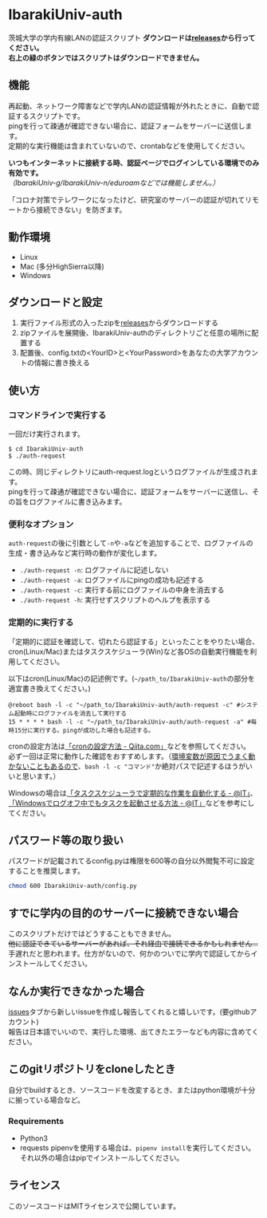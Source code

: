 # IbarakiUniv-auth
茨城大学の学内有線LANの認証スクリプト
**ダウンロードは[releases](https://github.com/ryinaya/IbarakiUniv-auth/releases/latest)から行ってください。**<br>
**右上の緑のボタンではスクリプトはダウンロードできません。**

## 機能
再起動、ネットワーク障害などで学内LANの認証情報が外れたときに、自動で認証するスクリプトです。<br>
pingを行って疎通が確認できない場合に、認証フォームをサーバーに送信します。<br>
定期的な実行機能は含まれていないので、crontabなどを使用してください。<br>

**いつもインターネットに接続する時、認証ページでログインしている環境でのみ有効です。**<br>
*（IbarakiUniv-g/IbarakiUniv-n/eduroamなどでは機能しません。）*<br>

「コロナ対策でテレワークになったけど、研究室のサーバーの認証が切れてリモートから接続できない」を防ぎます。<br>

## 動作環境
- Linux
- Mac (多分HighSierra以降)
- Windows

## ダウンロードと設定
1. 実行ファイル形式の入ったzipを[releases](https://github.com/ryinaya/IbarakiUniv-auth/releases/latest)からダウンロードする
2. zipファイルを展開後、IbarakiUniv-authのディレクトリごと任意の場所に配置する
3. 配置後、config.txtの\<YourID\>と\<YourPassword\>をあなたの大学アカウントの情報に書き換える

## 使い方

### コマンドラインで実行する
一回だけ実行されます。

```
$ cd IbarakiUniv-auth
$ ./auth-request
```

この時、同じディレクトリにauth-request.logというログファイルが生成されます。<br>
pingを行って疎通が確認できない場合に、認証フォームをサーバーに送信し、その旨をログファイルに書き込みます。<br>

### 便利なオプション
`auth-request`の後に引数として`-n`や`-a`などを追加することで、ログファイルの生成・書き込みなど実行時の動作が変化します。<br>
- `./auth-request -n`: ログファイルに記述しない
- `./auth-request -a`: ログファイルにpingの成功も記述する
- `./auth-request -c`: 実行する前にログファイルの中身を消去する
- `./auth-request -h`: 実行せずスクリプトのヘルプを表示する

### 定期的に実行する
「定期的に認証を確認して、切れたら認証する」といったことをやりたい場合、<br>
cron(Linux/Mac)またはタスクスケジューラ(Win)など各OSの自動実行機能を利用してください。<br>

以下はcron(Linux/Mac)の記述例です。(`~/path_to/IbarakiUniv-auth`の部分を適宜書き換えてください。)<br>
```
@reboot bash -l -c "~/path_to/IbarakiUniv-auth/auth-request -c" #システム起動時にログファイルを消去して実行する
15 * * * * bash -l -c "~/path_to/IbarakiUniv-auth/auth-request -a" #毎時15分に実行する。pingが成功した場合も記述する。
```
cronの設定方法は[「cronの設定方法 - Qiita.com」](https://qiita.com/hikouki/items/e744b3a4d356d2af12cf)などを参照してください。<br>
必ず一回は正常に動作した確認をおすすめします。（[環境変数が原因でうまく動かないこともあるので](https://www.greptips.com/posts/790/)、`bash -l -c "コマンド"`か絶対パスで記述するほうがいいと思います。）<br>

Windowsの場合は[「タスクスケジューラで定期的な作業を自動化する - @IT」](https://www.atmarkit.co.jp/ait/articles/1305/31/news049.html)、[「Windowsでログオフ中でもタスクを起動させる方法 - @IT」](https://www.atmarkit.co.jp/ait/articles/1307/08/news101.html)などを参考にしてください。


## パスワード等の取り扱い
パスワードが記載されてるconfig.pyは権限を600等の自分以外閲覧不可に設定することを推奨します。<br>

```bash
chmod 600 IbarakiUniv-auth/config.py
```

## すでに学内の目的のサーバーに接続できない場合
このスクリプトだけではどうすることもできません。<br>
~~他に認証できているサーバーがあれば、それ経由で接続できるかもしれません...~~<br>
手遅れだと思われます。仕方がないので、何かのついでに学内で認証してからインストールしてください。

## なんか実行できなかった場合
[issues](https://github.com/ryinaya/IbarakiUniv-auth/issues)タブから新しいissueを作成し報告してくれると嬉しいです。(要githubアカウント)<br>
報告は日本語でいいので、実行した環境、出てきたエラーなども内容に含めてください。

## このgitリポジトリをcloneしたとき
自分でbuildするとき、ソースコードを改変するとき、またはpython環境が十分に揃っている場合など。
### Requirements
- Python3
- requests
pipenvを使用する場合は、`pipenv install`を実行してください。<br>
それ以外の場合はpipでインストールしてください。

## ライセンス
このソースコードはMITライセンスで公開しています。
